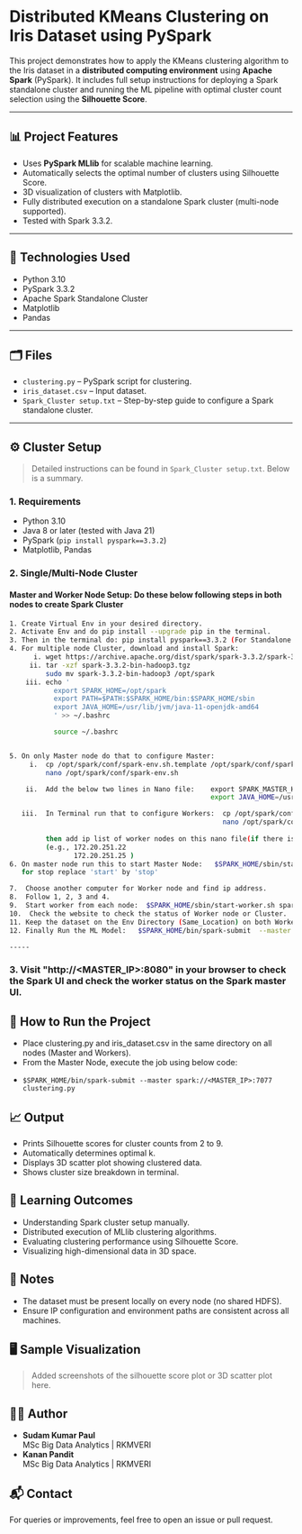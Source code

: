 
# Distributed KMeans Clustering on Iris Dataset using PySpark

This project demonstrates how to apply the KMeans clustering algorithm to the Iris dataset in a **distributed computing environment** using **Apache Spark** (PySpark). It includes full setup instructions for deploying a Spark standalone cluster and running the ML pipeline with optimal cluster count selection using the **Silhouette Score**.

---

## 📊 Project Features

- Uses **PySpark MLlib** for scalable machine learning.
- Automatically selects the optimal number of clusters using Silhouette Score.
- 3D visualization of clusters with Matplotlib.
- Fully distributed execution on a standalone Spark cluster (multi-node supported).
- Tested with Spark 3.3.2.

---

## 🧰 Technologies Used

- Python 3.10
- PySpark 3.3.2
- Apache Spark Standalone Cluster
- Matplotlib
- Pandas

---

## 🗂 Files

- `clustering.py` – PySpark script for clustering.
- `iris_dataset.csv` – Input dataset.
- `Spark_Cluster setup.txt` – Step-by-step guide to configure a Spark standalone cluster.

---

## ⚙️ Cluster Setup

> Detailed instructions can be found in `Spark_Cluster setup.txt`. Below is a summary.

### 1. Requirements

- Python 3.10
- Java 8 or later (tested with Java 21)
- PySpark (`pip install pyspark==3.3.2`)
- Matplotlib, Pandas

### 2. Single/Multi-Node Cluster

#### Master and Worker Node Setup: Do these below following steps in both nodes to create Spark Cluster

```bash
1. Create Virtual Env in your desired directory.
2. Activate Env and do pip install --upgrade pip in the terminal.
3. Then in the terminal do: pip install pyspark==3.3.2 (For Standalone Cluster)
4. For multiple node Cluster, download and install Spark:
      i. wget https://archive.apache.org/dist/spark/spark-3.3.2/spark-3.3.2-bin-hadoop3.tgz
     ii. tar -xzf spark-3.3.2-bin-hadoop3.tgz
         sudo mv spark-3.3.2-bin-hadoop3 /opt/spark
    iii. echo '
           export SPARK_HOME=/opt/spark
           export PATH=$PATH:$SPARK_HOME/bin:$SPARK_HOME/sbin
           export JAVA_HOME=/usr/lib/jvm/java-11-openjdk-amd64
           ' >> ~/.bashrc

           source ~/.bashrc


5. On only Master node do that to configure Master:
     i.  cp /opt/spark/conf/spark-env.sh.template /opt/spark/conf/spark-env.sh
         nano /opt/spark/conf/spark-env.sh

    ii.  Add the below two lines in Nano file:    export SPARK_MASTER_HOST= <master-ip address> (e.g, 172.20.251.25)
                                                  export JAVA_HOME=/usr/lib/jvm/java-11-openjdk-amd64

   iii.  In Terminal run that to configure Workers:  cp /opt/spark/conf/workers.template /opt/spark/conf/workers
                                                     nano /opt/spark/conf/workers
          
         then add ip list of worker nodes on this nano file(if there is localhost, replace by master node ip and add all the worker node ip addresses)
         (e.g., 172.20.251.22
                172.20.251.25 )          
6. On master node run this to start Master Node:   $SPARK_HOME/sbin/start-master.sh  or $SPARK_HOME/sbin/start-master.sh --host 0.0.0.0
   for stop replace 'start' by 'stop'

7.  Choose another computer for Worker node and find ip address.
8.  Follow 1, 2, 3 and 4.
9.  Start worker from each node:  $SPARK_HOME/sbin/start-worker.sh spark://<MASTER_IP>:7077
10.  Check the website to check the status of Worker node or Cluster.
11. Keep the dataset on the Env Directory (Same_Location) on both Worker and Master Node. (Because there is no common File System e,g., HDFS)
12. Finally Run the ML Model:   $SPARK_HOME/bin/spark-submit  --master spark://172.20.252.53:7077  clustering.py (Replace ip address by Master Node ip address.)

-----
````
### 3. Visit "http://<MASTER_IP>:8080" in your browser to check the Spark UI and check the worker status on the Spark master UI.

## 🚀 How to Run the Project
- Place clustering.py and iris_dataset.csv in the same directory on all nodes (Master and Workers).
- From the Master Node, execute the job using below code:
-     $SPARK_HOME/bin/spark-submit --master spark://<MASTER_IP>:7077 clustering.py

## 📈 Output
- Prints Silhouette scores for cluster counts from 2 to 9.
- Automatically determines optimal k.
- Displays 3D scatter plot showing clustered data.
- Shows cluster size breakdown in terminal.
  
## 🧠 Learning Outcomes
- Understanding Spark cluster setup manually.
- Distributed execution of MLlib clustering algorithms.
- Evaluating clustering performance using Silhouette Score.
- Visualizing high-dimensional data in 3D space.

## 📌 Notes
- The dataset must be present locally on every node (no shared HDFS).
- Ensure IP configuration and environment paths are consistent across all machines.

## 🖥️ Sample Visualization
> Added screenshots of the silhouette score plot or 3D scatter plot here.


## 👨‍💻 Author
- **Sudam Kumar Paul**  
MSc Big Data Analytics | RKMVERI 
- **Kanan Pandit**  
MSc Big Data Analytics | RKMVERI

## 📬 Contact
For queries or improvements, feel free to open an issue or pull request.

 

